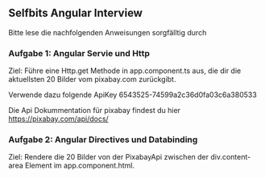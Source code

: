 ## Selfbits Angular Interview

Bitte lese die nachfolgenden Anweisungen sorgfälltig durch

### Aufgabe 1: Angular Servie und Http

Ziel: Führe eine Http.get Methode in app.component.ts aus, die dir die aktuellsten 20 Bilder vom pixabay.com zurückgibt.

Verwende dazu folgende ApiKey 6543525-74599a2c36d0fa03c6a380533

Die Api Dokummentation für pixabay findest du hier
https://pixabay.com/api/docs/

### Aufgabe 2: Angular Directives und Databinding

Ziel: Rendere die 20 Bilder von der PixabayApi zwischen der div.content-area Element im app.component.html.


